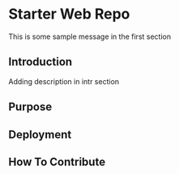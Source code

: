 # Starter Web Repo
This is some sample message in the first section
## Introduction
Adding description in intr section
## Purpose

## Deployment

## How To Contribute